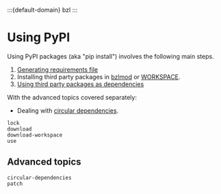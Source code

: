 :::{default-domain} bzl
:::

# Using PyPI

Using PyPI packages (aka "pip install") involves the following main steps.

1. [Generating requirements file](./lock)
2. Installing third party packages in [bzlmod](./download) or [WORKSPACE](./download-workspace).
3. [Using third party packages as dependencies](./use)

With the advanced topics covered separately:
* Dealing with [circular dependencies](./circular-dependencies).

```{toctree}
lock
download
download-workspace
use
```

## Advanced topics

```{toctree}
circular-dependencies
patch
```
